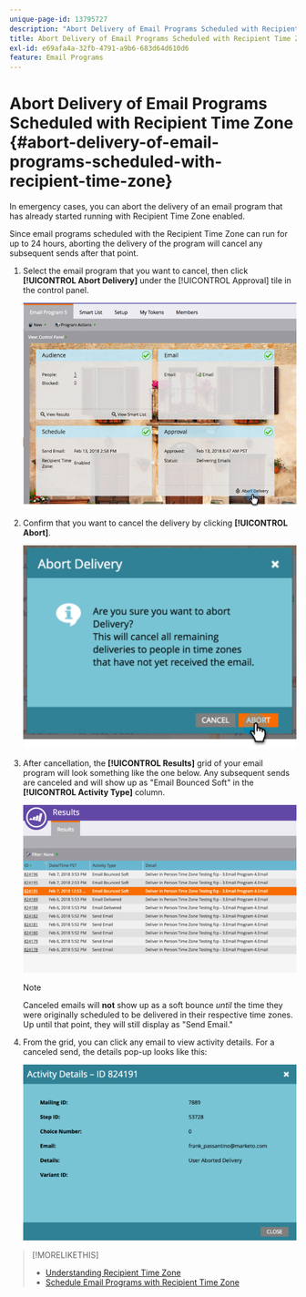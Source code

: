 ```yaml
---
unique-page-id: 13795727
description: "Abort Delivery of Email Programs Scheduled with Recipient Time Zone - Marketo Docs - Product Documentation"
title: Abort Delivery of Email Programs Scheduled with Recipient Time Zone
exl-id: e69afa4a-32fb-4791-a9b6-683d64d610d6
feature: Email Programs
---
```

# Abort Delivery of Email Programs Scheduled with Recipient Time Zone {#abort-delivery-of-email-programs-scheduled-with-recipient-time-zone}

In emergency cases, you can abort the delivery of an email program that has already started running with Recipient Time Zone enabled.

Since email programs scheduled with the Recipient Time Zone can run for up to 24 hours, aborting the delivery of the program will cancel any subsequent sends after that point.

1. Select the email program that you want to cancel, then click **[!UICONTROL Abort Delivery]** under the [!UICONTROL Approval] tile in the control panel.

   ![](assets/ptz-abortdelivery.png)

1. Confirm that you want to cancel the delivery by clicking **[!UICONTROL Abort]**.

   ![](assets/image2018-2-23-11-3a20-3a27.png)

1. After cancellation, the **[!UICONTROL Results]** grid of your email program will look something like the one below. Any subsequent sends are canceled and will show up as "Email Bounced Soft" in the **[!UICONTROL Activity Type]** column.

   ![](assets/image2018-2-23-11-3a22-3a11.png)

   >[!NOTE]
   >
   >Canceled emails will **not** show up as a soft bounce *until* the time they were originally scheduled to be delivered in their respective time zones. Up until that point, they will still display as "Send Email."

1. From the grid, you can click any email to view activity details. For a canceled send, the details pop-up looks like this:

   ![](assets/image2018-2-23-11-3a30-3a46.png)

>[!MORELIKETHIS]
>
>* [Understanding Recipient Time Zone](/help/marketo/product-docs/email-marketing/email-programs/email-program-actions/scheduling-with-recipient-time-zone/understanding-recipient-time-zone.md)
>* [Schedule Email Programs with Recipient Time Zone](/help/marketo/product-docs/email-marketing/email-programs/email-program-actions/scheduling-with-recipient-time-zone/schedule-email-programs-with-recipient-time-zone.md)
